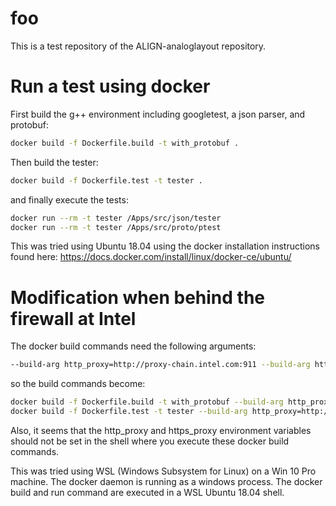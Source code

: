 # foo
This is a test repository of the ALIGN-analoglayout repository.

# Run a test using docker

First build the g++ environment including googletest, a json parser, and protobuf:
````bash
docker build -f Dockerfile.build -t with_protobuf .
````
Then build the tester:
````bash
docker build -f Dockerfile.test -t tester .
````
and finally execute the tests:
````bash
docker run --rm -t tester /Apps/src/json/tester
docker run --rm -t tester /Apps/src/proto/ptest
````

This was tried using Ubuntu 18.04 using the docker installation instructions found here: https://docs.docker.com/install/linux/docker-ce/ubuntu/

# Modification when behind the firewall at Intel

The docker build commands need the following arguments:
````bash
--build-arg http_proxy=http://proxy-chain.intel.com:911 --build-arg https_proxy=http://proxy-chain.intel.com:911
````
so the build commands become:
````bash
docker build -f Dockerfile.build -t with_protobuf --build-arg http_proxy=http://proxy-chain.intel.com:911 --build-arg https_proxy=http://proxy-chain.intel.com:911 .
docker build -f Dockerfile.test -t tester --build-arg http_proxy=http://proxy-chain.intel.com:911 --build-arg https_proxy=http://proxy-chain.intel.com:911 .
````
Also, it seems that the http_proxy and https_proxy environment variables should not be set in the shell where you execute these docker build commands.

This was tried using WSL (Windows Subsystem for Linux) on a Win 10 Pro machine. The docker daemon is running as a windows process. The docker build and run command are executed in a WSL Ubuntu 18.04 shell.
